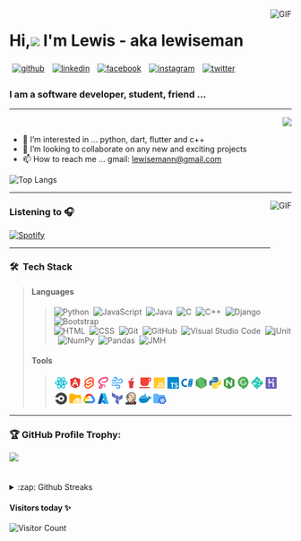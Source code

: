 <img align="right" alt="GIF" height="160px" src="https://octodex.github.com/images/daftpunktocat-guy.gif" />

# Hi,<img src="https://media.giphy.com/media/hvRJCLFzcasrR4ia7z/giphy.gif" width="25px"> I'm Lewis - aka lewiseman
<p align="left">
	<a href="https://github.com/imakash3011"><img alt="github" width="7%" style="padding:5px" src="https://img.icons8.com/clouds/100/000000/github.png"/></a>
	<a href="https://www.linkedin.com/in/imakash3011/"><img alt="linkedin" width="7%" style="padding:5px" src="https://img.icons8.com/clouds/100/000000/linkedin.png"/></a>
	<a href="https://www.facebook.com/imakash3011/"><img alt="facebook" width="7%" style="padding:5px" src="https://img.icons8.com/clouds/100/000000/facebook-new.png"/></a>
	<a href="https://www.instagram.com/imakash3011/"><img alt="instagram" width="7%" style="padding:5px" src="https://img.icons8.com/clouds/100/000000/instagram.png"/></a>
	<a href="https://twitter.com/imakash3011"><img alt="twitter" width="7%" style="padding:5px" src="https://img.icons8.com/clouds/100/000000/twitter.png"/></a>
</p>

### I am a software developer, student, friend ...

---

<img align="right" src="https://github-readme-stats.vercel.app/api?username=lewiseman&hide_border=true&show_icons=true&theme=radical&bg_color=00000000">
<br/>

- 👀 I’m interested in ... python, dart, flutter and c++
- 💞️ I’m looking to collaborate on any new and exciting projects
- 📫 How to reach me ... gmail: lewisemann@gmail.com

![Top Langs](https://github-readme-stats.vercel.app/api/top-langs/?username=lewiseman&layout=compact&hide_border=true&show_icons=true&theme=radical&bg_color=00000000)

---

<img align="right" alt="GIF" height="170px" src="https://media.giphy.com/media/J5B1Y8QZnzXXbLQIBu/giphy.gif" />

### Listening to 🎧

[![Spotify](https://novatorem-kyzbk7wxl-bardiesel.vercel.app/api/spotify)](https://open.spotify.com/user/31doy22mvycwt43tx6ajtqe7tdtu)

---

### 🛠 &nbsp;Tech Stack
 > #### Languages
 >> ![Python](https://img.shields.io/badge/-Python-05122A?style=flat&logo=python)&nbsp;
![JavaScript](https://img.shields.io/badge/-JavaScript-05122A?style=flat&logo=javascript)&nbsp;
![Java](https://img.shields.io/badge/-Java-05122A?style=flat&logo=Java&logoColor=FFA518)&nbsp;
![C](https://img.shields.io/badge/-C-05122A?style=flat&logo=C&logoColor=A8B9CC)&nbsp;
![C++](https://img.shields.io/badge/-C++-05122A?style=flat&logo=C%2B%2B&logoColor=00599C)&nbsp;
![Django](https://img.shields.io/badge/-Django-05122A?style=flat&logo=django&logoColor=092E20)&nbsp;
![Bootstrap](https://img.shields.io/badge/-Bootstrap-05122A?style=flat&logo=bootstrap&logoColor=563D7C)\
![HTML](https://img.shields.io/badge/-HTML-05122A?style=flat&logo=HTML5)&nbsp;
![CSS](https://img.shields.io/badge/-CSS-05122A?style=flat&logo=CSS3&logoColor=1572B6)&nbsp;
![Git](https://img.shields.io/badge/-Git-05122A?style=flat&logo=git)&nbsp;
![GitHub](https://img.shields.io/badge/-GitHub-05122A?style=flat&logo=github)&nbsp;
![Visual Studio Code](https://img.shields.io/badge/-Visual%20Studio%20Code-05122A?style=flat&logo=visual-studio-code&logoColor=007ACC)&nbsp;
![jUnit](https://img.shields.io/badge/jUnit%20-%23150458.svg?&style=flat&logo=Java&logoColor=white)&nbsp;
![NumPy](https://img.shields.io/badge/numpy%20-%23013243.svg?&style=flat&logo=numpy&logoColor=white)&nbsp;
![Pandas](https://img.shields.io/badge/pandas%20-%23150458.svg?&style=flat&logo=pandas&logoColor=white)&nbsp;
![JMH](https://img.shields.io/badge/JMH%20-%23150458.svg?&style=flat&logo=Java&logoColor=white)&nbsp;
> #### Tools
>> <img src="https://raw.githubusercontent.com/PKief/vscode-material-icon-theme/main/icons/react.svg" alt="react" width="25" height="25" /><img src="https://raw.githubusercontent.com/PKief/vscode-material-icon-theme/main/icons/angular.svg" alt="angular-js" width="25" height="25" /><img src="https://raw.githubusercontent.com/PKief/vscode-material-icon-theme/main/icons/svelte.svg" alt="svelte" width="25" height="25" /><img src="https://raw.githubusercontent.com/PKief/vscode-material-icon-theme/main/icons/sass.svg" alt="sass" width="25" height="25" /><img src="https://raw.githubusercontent.com/PKief/vscode-material-icon-theme/main/icons/windicss.svg" alt="Windi CSS" width="25" height="25" /><img src="https://raw.githubusercontent.com/PKief/vscode-material-icon-theme/main/icons/gulp.svg" alt="gulp" width="25" height="25" /><img src="https://raw.githubusercontent.com/PKief/vscode-material-icon-theme/main/icons/java.svg" alt="java" width="25" height="25" /><img src="https://raw.githubusercontent.com/PKief/vscode-material-icon-theme/main/icons/javascript.svg" alt="javascript" width="25" height="25" /><img src="https://raw.githubusercontent.com/PKief/vscode-material-icon-theme/main/icons/typescript.svg" alt="typescript" width="25" height="25" /><img src="https://raw.githubusercontent.com/PKief/vscode-material-icon-theme/main/icons/csharp.svg" alt=".NET" width="25" height="25" /><img src="https://raw.githubusercontent.com/PKief/vscode-material-icon-theme/main/icons/nodejs_alt.svg" alt="nodejs" width="25" height="25" /><img src="https://raw.githubusercontent.com/PKief/vscode-material-icon-theme/main/icons/python.svg" alt="python" width="25" height="25" /><img src="https://raw.githubusercontent.com/PKief/vscode-material-icon-theme/main/icons/nginx.svg" alt="nginx" width="25" height="25" /><img src="https://raw.githubusercontent.com/PKief/vscode-material-icon-theme/main/icons/cucumber.svg" alt="cucumber" width="25" height="25" /><img src="https://raw.githubusercontent.com/PKief/vscode-material-icon-theme/main/icons/netlify.svg" alt="netlify" width="25" height="25" /><img src="https://raw.githubusercontent.com/PKief/vscode-material-icon-theme/main/icons/heroku.svg" alt="heroku" width="25" height="25" /><img src="https://raw.githubusercontent.com/PKief/vscode-material-icon-theme/main/icons/circleci_light.svg" alt="circleci" width="25" height="25" /><img src="https://raw.githubusercontent.com/PKief/vscode-material-icon-theme/main/icons/folder-aws.svg" alt="aws" width="25" height="25" /><img src="https://raw.githubusercontent.com/PKief/vscode-material-icon-theme/main/icons/gcp.svg" alt="gcp" width="25" height="25" /><img src="https://raw.githubusercontent.com/PKief/vscode-material-icon-theme/main/icons/azure.svg" alt="azure" width="25" height="25" /><img src="https://raw.githubusercontent.com/PKief/vscode-material-icon-theme/main/icons/terraform.svg" alt="Terraform" width="25" height="25" /><img src="https://raw.githubusercontent.com/PKief/vscode-material-icon-theme/main/icons/jenkins.svg" alt="Jenkins" width="25" height="25" /><img src="https://raw.githubusercontent.com/PKief/vscode-material-icon-theme/main/icons/docker.svg" alt="Docker" width="25" height="25" /><img src="https://raw.githubusercontent.com/PKief/vscode-material-icon-theme/main/icons/folder-kubernetes.svg" alt="Kubernetes" width="25" height="25" />

---

<!-- Profile Trophy -->
### 🏆 GitHub Profile Trophy:
<a href="https://github.com/ryo-ma/github-profile-trophy">
  <img width=800 src="https://github-profile-trophy.vercel.app/?username=lewiseman&column=8&theme=darkhub&no-frame=true&no-bg=true"/>
</a>
<br />
<br />
<br />
                          
<details>
  <summary>:zap: Github Streaks</summary>
  <img src="https://github-readme-streak-stats.herokuapp.com/?user=lewiseman&theme=dark" width="48%" >
</details>




#### Visitors today ✨
![Visitor Count](https://profile-counter.glitch.me/{lewiseman}/count.svg)

<!---
lewiseman/lewiseman is a ✨ special ✨ repository because its `README.md` (this file) appears on your GitHub profile.
You can click the Preview link to take a look at your changes.
--->
